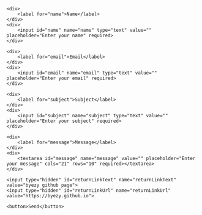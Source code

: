 <form id="contact" action="https://spatial.support/e/" method="post">

    <div>
        <label for="name">Name</label>
    </div>
    <div>
        <input id="name" name="name" type="text" value="" placeholder="Enter your name" required>
    </div>

    <div>
        <label for="email">Email</label>
    </div>
    <div>
        <input id="email" name="email" type="text" value="" placeholder="Enter your email" required>
    </div>

    <div>
        <label for="subject">Subject</label>
    </div>
    <div>
        <input id="subject" name="subject" type="text" value="" placeholder="Enter your subject" required>
    </div>

    <div>
        <label for="message">Message</label>
    </div>
    <div>
        <textarea id="message" name="message" value="" placeholder="Enter your message" cols="21" rows="10" required></textarea>
    </div>
    
    <input type="hidden" id="returnLinkText" name="returnLinkText" value="byezy github page">
    <input type="hidden" id="returnLinkUrl" name="returnLinkUrl" value="https://byezy.github.io">
  
    <button>Send</button>
</form>
